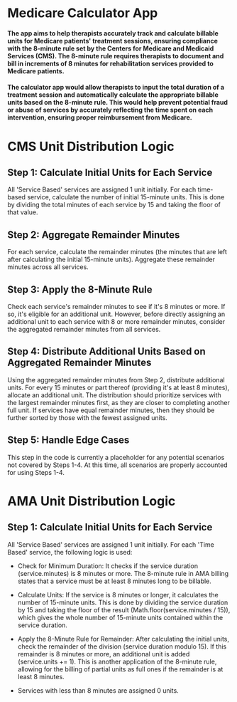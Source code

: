 # Medicare Calculator App

#### The app aims to help therapists accurately track and calculate billable units for Medicare patients' treatment sessions, ensuring compliance with the 8-minute rule set by the Centers for Medicare and Medicaid Services (CMS). The 8-minute rule requires therapists to document and bill in increments of 8 minutes for rehabilitation services provided to Medicare patients.

#### The calculator app would allow therapists to input the total duration of a treatment session and automatically calculate the appropriate billable units based on the 8-minute rule. This would help prevent potential fraud or abuse of services by accurately reflecting the time spent on each intervention, ensuring proper reimbursement from Medicare.

# CMS Unit Distribution Logic

## Step 1: Calculate Initial Units for Each Service

All 'Service Based' services are assigned 1 unit initially.
For each time-based service, calculate the number of initial 15-minute units. This is done by dividing the total minutes of each service by 15 and taking the floor of that value.

## Step 2: Aggregate Remainder Minutes

For each service, calculate the remainder minutes (the minutes that are left after calculating the initial 15-minute units). Aggregate these remainder minutes across all services.

## Step 3: Apply the 8-Minute Rule

Check each service's remainder minutes to see if it's 8 minutes or more. If so, it's eligible for an additional unit. However, before directly assigning an additional unit to each service with 8 or more remainder minutes, consider the aggregated remainder minutes from all services.

## Step 4: Distribute Additional Units Based on Aggregated Remainder Minutes

Using the aggregated remainder minutes from Step 2, distribute additional units. For every 15 minutes or part thereof (providing it's at least 8 minutes), allocate an additional unit. The distribution should prioritize services with the largest remainder minutes first, as they are closer to completing another full unit. If services have equal remainder minutes, then they should be further sorted by those with the fewest assigned units.

## Step 5: Handle Edge Cases

This step in the code is currently a placeholder for any potential scenarios not covered by Steps 1-4. At this time, all scenarios are properly accounted for using Steps 1-4.

# AMA Unit Distribution Logic

## Step 1: Calculate Initial Units for Each Service

All 'Service Based' services are assigned 1 unit initially.
For each 'Time Based' service, the following logic is used:

- Check for Minimum Duration: It checks if the service duration (service.minutes) is 8 minutes or more. The 8-minute rule in AMA billing states that a service must be at least 8 minutes long to be billable.

- Calculate Units: If the service is 8 minutes or longer, it calculates the number of 15-minute units. This is done by dividing the service duration by 15 and taking the floor of the result (Math.floor(service.minutes / 15)), which gives the whole number of 15-minute units contained within the service duration.

- Apply the 8-Minute Rule for Remainder: After calculating the initial units, check the remainder of the division (service duration modulo 15). If this remainder is 8 minutes or more, an additional unit is added (service.units += 1). This is another application of the 8-minute rule, allowing for the billing of partial units as full ones if the remainder is at least 8 minutes.

- Services with less than 8 minutes are assigned 0 units.
